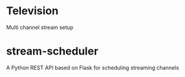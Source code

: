 # Television

Multi channel stream setup

# stream-scheduler

A Python REST API based on Flask for scheduling streaming channels
